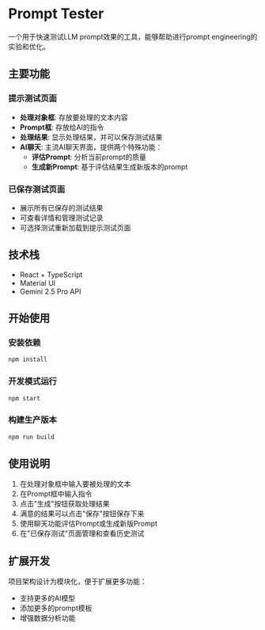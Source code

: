 # Prompt Tester

一个用于快速测试LLM prompt效果的工具，能够帮助进行prompt engineering的实验和优化。

## 主要功能

### 提示测试页面
- **处理对象框**: 存放要处理的文本内容
- **Prompt框**: 存放给AI的指令
- **处理结果**: 显示处理结果，并可以保存测试结果
- **AI聊天**: 主流AI聊天界面，提供两个特殊功能：
  - **评估Prompt**: 分析当前prompt的质量
  - **生成新Prompt**: 基于评估结果生成新版本的prompt

### 已保存测试页面
- 展示所有已保存的测试结果
- 可查看详情和管理测试记录
- 可选择测试重新加载到提示测试页面

## 技术栈

- React + TypeScript
- Material UI
- Gemini 2.5 Pro API

## 开始使用

### 安装依赖
```bash
npm install
```

### 开发模式运行
```bash
npm start
```

### 构建生产版本
```bash
npm run build
```

## 使用说明

1. 在处理对象框中输入要被处理的文本
2. 在Prompt框中输入指令
3. 点击"生成"按钮获取处理结果
4. 满意的结果可以点击"保存"按钮保存下来
5. 使用聊天功能评估Prompt或生成新版Prompt
6. 在"已保存测试"页面管理和查看历史测试

## 扩展开发

项目架构设计为模块化，便于扩展更多功能：
- 支持更多的AI模型
- 添加更多的prompt模板
- 增强数据分析功能
